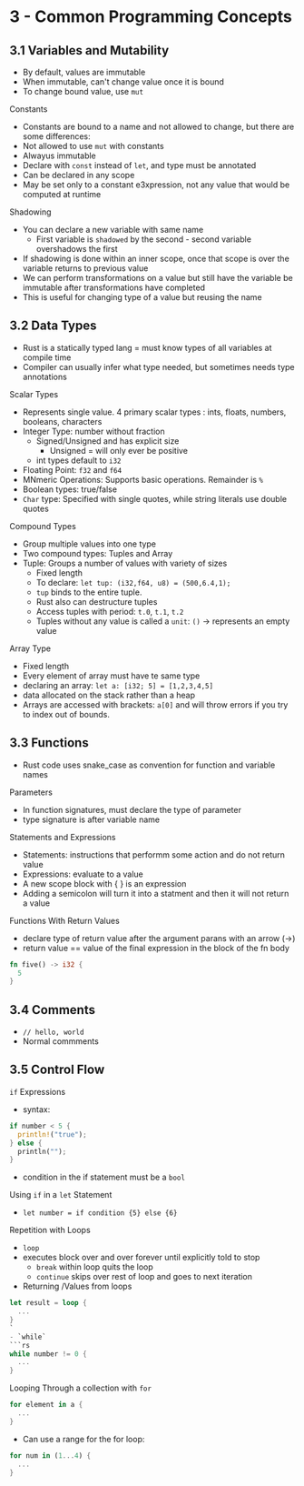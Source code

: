 # 3 - Common Programming Concepts

## 3.1 Variables and Mutability

- By default, values are immutable
- When immutable, can't change value once it is bound
- To change bound value, use `mut`

Constants

- Constants are bound to a name and not allowed to change, but there are some differences:
- Not allowed to use `mut` with constants
- Alwayus immutable
- Declare with `const` instead of `let`, and type must be annotated
- Can be declared in any scope
- May be set only to a constant e3xpression, not any value that would be computed at runtime

Shadowing

- You can declare a new variable with same name
  - First variable is `shadowed` by the second - second variable overshadows the first
- If shadowing is done within an inner scope, once that scope is over the variable returns to previous value
- We can perform transformations on a value but still have the variable be immutable after transformations have completed
- This is useful for changing type of a value but reusing the name

## 3.2 Data Types

- Rust is a statically typed lang = must know types of all variables at compile time
- Compiler can usually infer what type needed, but sometimes needs type annotations

Scalar Types

- Represents single value. 4 primary scalar types : ints, floats, numbers, booleans, characters
- Integer Type: number without fraction
  - Signed/Unsigned and has explicit size
    - Unsigned =  will only ever be positive
  - int types default to `i32`
- Floating Point: `f32` and `f64`
- MNmeric Operations: Supports basic operations. Remainder is `%`
- Boolean types: true/false
- `Char` type: Specified with single quotes, while string literals use double quotes

Compound Types

- Group multiple values into one type
- Two compound types: Tuples and Array
- Tuple: Groups a number of values with variety of sizes
  - Fixed length
  - To declare: `let tup: (i32,f64, u8) = (500,6.4,1);`
  - `tup` binds to the entire tuple.
  - Rust also can destructure tuples
  - Access tuples with period: `t.0`, `t.1`, `t.2`
  - Tuples without any value is called a `unit`: `()` -> represents an empty value

Array Type

- Fixed length
- Every element of array must have te same type
- declaring an array: `let a: [i32; 5] = [1,2,3,4,5]`
- data allocated on the stack rather than a heap
- Arrays are accessed with brackets: `a[0]` and will throw errors if you try to index out of bounds.

## 3.3 Functions

- Rust code uses snake_case as convention for function and variable names

Parameters

- In function signatures, must declare the type of parameter
- type signature is after variable name

Statements and Expressions

- Statements: instructions that performm some action and do not return value
- Expressions: evaluate to a value
- A new scope block with { } is an expression
- Adding a semicolon will turn it into a statment and then it will not return a value

Functions With Return Values

- declare type of return value after the argument parans with an arrow (->)
- return value == value of the final expression in the block of the fn body

```rust
fn five() -> i32 {
  5
}
```

## 3.4 Comments

- `// hello, world`
- Normal commments

## 3.5 Control Flow

`if` Expressions

- syntax:

```rust
if number < 5 {
  println!("true"); 
} else {
  println("");
}
```

- condition in the if statement must be a `bool`

Using `if` in a `let` Statement

- `let number = if condition {5} else {6}`

Repetition with Loops

- `loop`
- executes block over and over forever until explicitly told to stop
  - `break` within loop quits the loop
  - `continue` skips over rest of loop and goes to next iteration
- Returning /Values from loops

```rust
let result = loop {
  ...
}
`
- `while`
```rs
while number != 0 {
  ...
}
```

Looping Through a collection with `for`

```rust
for element in a {
  ...
}
```

- Can use a range for the for loop:

```rust
for num in (1...4) {
  ...
}
```
